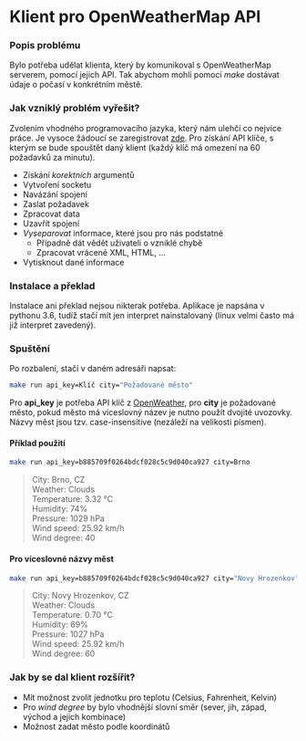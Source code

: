 # Klient pro OpenWeatherMap API
### Popis problému
Bylo potřeba udělat klienta, který by komunikoval s OpenWeatherMap serverem, pomocí jejich API. Tak abychom mohli pomocí _make_ dostávat údaje o počasí v konkrétním městě.

### Jak vzniklý problém vyřešit?
Zvolením vhodného programovacího jazyka, který nám ulehčí co nejvíce práce. Je vysoce žádoucí se zaregistrovat [zde](https://openweathermap.org/). Pro získání API klíče, s kterým se bude spouštět daný klient (každý klíč má omezení na 60 požadavků za minutu).

- Získání _korektních_ argumentů
- Vytvoření socketu
- Navázání spojení
- Zaslat požadavek
- Zpracovat data
- Uzavřít spojení
- _Vyseparovat_ informace, které jsou pro nás podstatné
	- Případně dát vědět uživateli o vzniklé chybě
	- Zpracovat vrácené XML, HTML, ...
- Vytisknout dané informace

### Instalace a překlad
Instalace ani překlad nejsou nikterak potřeba. Aplikace je napsána v pythonu 3.6, tudíž stačí mít jen interpret nainstalovaný (linux velmi často má již interpret zavedený).

### Spuštění
Po rozbalení, stačí v daném adresáři napsat:
```sh
make run api_key=Klíč city="Požadované město"
```

Pro **api_key** je potřeba API klíč z [OpenWeather](https://home.openweathermap.org/api_keys), pro **city** je požadované město, pokud město má víceslovný název je nutno použít dvojité uvozovky. Názvy měst jsou tzv. case-insensitive (nezáleží na velikosti písmen).

#### Příklad použití  
```sh
make run api_key=b885709f0264bdcf028c5c9d040ca927 city=Brno
```

>City: Brno, CZ  
Weather: Clouds  
Temperature: 3.32 °C  
Humidity: 74%  
Pressure: 1029 hPa  
Wind speed: 25.92 km/h  
Wind degree: 40  

#### Pro víceslovné názvy měst

```sh
make run api_key=b885709f0264bdcf028c5c9d040ca927 city="Novy Hrozenkov"
```

>City: Novy Hrozenkov, CZ  
Weather: Clouds  
Temperature: 0.70 °C  
Humidity: 69%  
Pressure: 1027 hPa  
Wind speed: 25.92 km/h  
Wind degree: 60  

### Jak by se dal klient rozšířit?
- Mít možnost zvolit jednotku pro teplotu (Celsius, Fahrenheit, Kelvin)
- Pro _wind degree_ by bylo vhodnější slovní směr (sever, jih, západ, východ a jejich kombinace)
- Možnost zadat město podle koordinátů